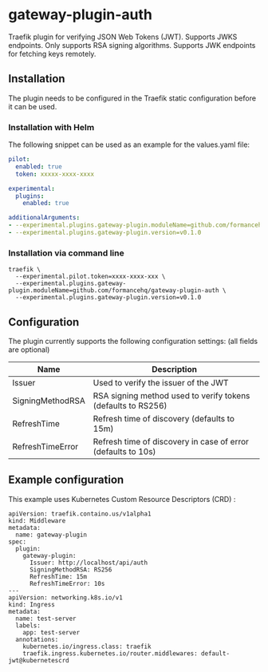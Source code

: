 # gateway-plugin-auth
Traefik plugin for verifying JSON Web Tokens (JWT). Supports JWKS endpoints.
Only supports RSA signing algorithms. Supports JWK endpoints for fetching keys remotely.

## Installation
The plugin needs to be configured in the Traefik static configuration before it can be used.
### Installation with Helm
The following snippet can be used as an example for the values.yaml file:
```values.yaml
pilot:
  enabled: true
  token: xxxxx-xxxx-xxxx

experimental:
  plugins:
    enabled: true

additionalArguments:
- --experimental.plugins.gateway-plugin.moduleName=github.com/formancehq/gateway-plugin-auth
- --experimental.plugins.gateway-plugin.version=v0.1.0
```

### Installation via command line
```
traefik \
  --experimental.pilot.token=xxxx-xxxx-xxx \
  --experimental.plugins.gateway-plugin.moduleName=github.com/formancehq/gateway-plugin-auth \
  --experimental.plugins.gateway-plugin.version=v0.1.0
```

## Configuration
The plugin currently supports the following configuration settings: (all fields are optional)

Name | Description
--- | ---
Issuer | Used to verify the issuer of the JWT
SigningMethodRSA | RSA signing method used to verify tokens (defaults to RS256)
RefreshTime | Refresh time of discovery (defaults to 15m)
RefreshTimeError | Refresh time of discovery in case of error (defaults to 10s)

## Example configuration
This example uses Kubernetes Custom Resource Descriptors (CRD) :
```
apiVersion: traefik.containo.us/v1alpha1
kind: Middleware
metadata:
  name: gateway-plugin
spec:
  plugin:
    gateway-plugin:
      Issuer: http://localhost/api/auth
      SigningMethodRSA: RS256
      RefreshTime: 15m
      RefreshTimeError: 10s
---
apiVersion: networking.k8s.io/v1
kind: Ingress
metadata:
  name: test-server
  labels:
    app: test-server
  annotations:
    kubernetes.io/ingress.class: traefik
    traefik.ingress.kubernetes.io/router.middlewares: default-jwt@kubernetescrd

```
